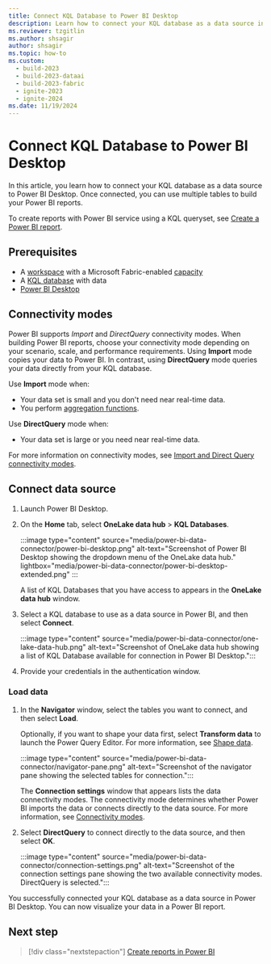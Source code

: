 ```yaml
---
title: Connect KQL Database to Power BI Desktop
description: Learn how to connect your KQL database as a data source in Power BI Desktop.
ms.reviewer: tzgitlin
ms.author: shsagir
author: shsagir
ms.topic: how-to
ms.custom:
  - build-2023
  - build-2023-dataai
  - build-2023-fabric
  - ignite-2023
  - ignite-2024
ms.date: 11/19/2024
---
```

# Connect KQL Database to Power BI Desktop

In this article, you learn how to connect your KQL database as a data source to Power BI Desktop. Once connected, you can use multiple tables to build your Power BI reports.

To create reports with Power BI service using a KQL queryset, see [Create a Power BI report](create-powerbi-report.md).

## Prerequisites

* A [workspace](../fundamentals/create-workspaces.md) with a Microsoft Fabric-enabled [capacity](../enterprise/licenses.md#capacity)
* A [KQL database](create-database.md) with data
* [Power BI Desktop](https://powerbi.microsoft.com/get-started)

## Connectivity modes

Power BI supports *Import* and *DirectQuery* connectivity modes. When building Power BI reports, choose your connectivity mode depending on your scenario, scale, and performance requirements. Using **Import** mode copies your data to Power BI. In contrast, using **DirectQuery** mode queries your data directly from your KQL database.

Use **Import** mode when:

* Your data set is small and you don't need near real-time data.
* You perform [aggregation functions](/azure/data-explorer/kusto/query/aggregation-functions?context=/fabric/context/context).

Use **DirectQuery** mode when:

* Your data set is large or you need near real-time data.

For more information on connectivity modes, see [Import and Direct Query connectivity modes](/power-bi/desktop-directquery-about).

## Connect data source

1. Launch Power BI Desktop.
1. On the **Home** tab, select **OneLake data hub** > **KQL Databases**.

    :::image type="content" source="media/power-bi-data-connector/power-bi-desktop.png" alt-text="Screenshot of Power BI Desktop showing the dropdown menu of the OneLake data hub."  lightbox="media/power-bi-data-connector/power-bi-desktop-extended.png" :::

    A list of KQL Databases that you have access to appears in the **OneLake data hub** window.

1. Select a KQL database to use as a data source in Power BI, and then select **Connect**.

    :::image type="content" source="media/power-bi-data-connector/one-lake-data-hub.png" alt-text="Screenshot of OneLake data hub showing a list of KQL Database available for connection in Power BI Desktop.":::

1. Provide your credentials in the authentication window.

### Load data

1. In the **Navigator** window, select the tables you want to connect, and then select **Load**.

    Optionally, if you want to shape your data first, select **Transform data** to launch the Power Query Editor. For more information, see [Shape data](/power-bi/fundamentals/desktop-getting-started?source=recommendations&branch=main#shape-data).

    :::image type="content" source="media/power-bi-data-connector/navigator-pane.png" alt-text="Screenshot of the navigator pane showing the selected tables for connection.":::

    The **Connection settings** window that appears lists the data connectivity modes. The connectivity mode determines whether Power BI imports the data or connects directly to the data source. For more information, see [Connectivity modes](#connectivity-modes).

1. Select **DirectQuery** to connect directly to the data source, and then select **OK**.

    :::image type="content" source="media/power-bi-data-connector/connection-settings.png" alt-text="Screenshot of the connection settings pane showing the two available connectivity modes. DirectQuery is selected.":::

You successfully connected your KQL database as a data source in Power BI Desktop. You can now visualize your data in a Power BI report.

## Next step

> [!div class="nextstepaction"]
> [Create reports in Power BI](/power-bi/create-reports/)
